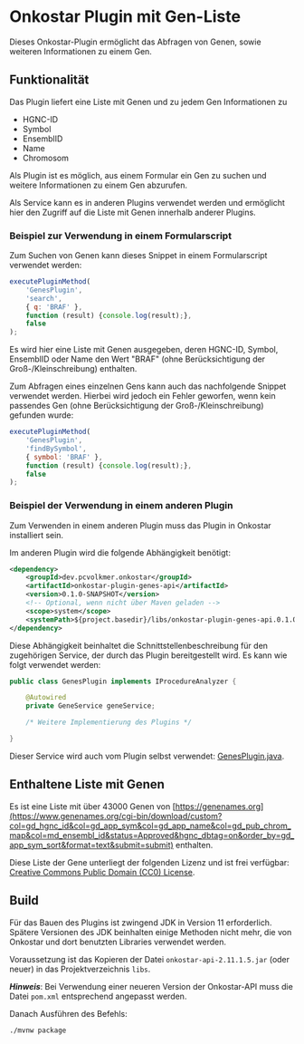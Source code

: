 # Onkostar Plugin mit Gen-Liste

Dieses Onkostar-Plugin ermöglicht das Abfragen von Genen, sowie weiteren Informationen zu einem Gen.

## Funktionalität

Das Plugin liefert eine Liste mit Genen und zu jedem Gen Informationen zu

* HGNC-ID
* Symbol
* EnsemblID
* Name
* Chromosom

Als Plugin ist es möglich, aus einem Formular ein Gen zu suchen und weitere Informationen zu einem Gen abzurufen.

Als Service kann es in anderen Plugins verwendet werden und ermöglicht hier den Zugriff auf die Liste mit Genen
innerhalb anderer Plugins.

### Beispiel zur Verwendung in einem Formularscript

Zum Suchen von Genen kann dieses Snippet in einem Formularscript verwendet werden:

```javascript
executePluginMethod(
    'GenesPlugin',
    'search',
    { q: 'BRAF' },
    function (result) {console.log(result);},
    false
);
```

Es wird hier eine Liste mit Genen ausgegeben, deren HGNC-ID, Symbol, EnsemblID oder Name den Wert "BRAF"
(ohne Berücksichtigung der Groß-/Kleinschreibung) enthalten.

Zum Abfragen eines einzelnen Gens kann auch das nachfolgende Snippet verwendet werden.
Hierbei wird jedoch ein Fehler geworfen, wenn kein passendes Gen (ohne Berücksichtigung der Groß-/Kleinschreibung)
gefunden wurde:

```javascript
executePluginMethod(
    'GenesPlugin',
    'findBySymbol',
    { symbol: 'BRAF' },
    function (result) {console.log(result);},
    false
);
```

### Beispiel der Verwendung in einem anderen Plugin

Zum Verwenden in einem anderen Plugin muss das Plugin in Onkostar installiert sein.

Im anderen Plugin wird die folgende Abhängigkeit benötigt:

```xml
<dependency>
    <groupId>dev.pcvolkmer.onkostar</groupId>
    <artifactId>onkostar-plugin-genes-api</artifactId>
    <version>0.1.0-SNAPSHOT</version>
    <!-- Optional, wenn nicht über Maven geladen -->
    <scope>system</scope>
    <systemPath>${project.basedir}/libs/onkostar-plugin-genes-api.0.1.0-SNAPSHOT.jar</systemPath>
</dependency>
```

Diese Abhängigkeit beinhaltet die Schnittstellenbeschreibung für den zugehörigen Service, der durch das Plugin bereitgestellt wird.
Es kann wie folgt verwendet werden:

```java
public class GenesPlugin implements IProcedureAnalyzer {

    @Autowired
    private GeneService geneService;

    /* Weitere Implementierung des Plugins */

}
```

Dieser Service wird auch vom Plugin selbst verwendet: [GenesPlugin.java](impl/src/main/java/dev/pcvolkmer/onkostar/genes/GenesPlugin.java).

## Enthaltene Liste mit Genen

Es ist eine Liste mit über 43000 Genen von [https://genenames.org](https://www.genenames.org/cgi-bin/download/custom?col=gd_hgnc_id&col=gd_app_sym&col=gd_app_name&col=gd_pub_chrom_map&col=md_ensembl_id&status=Approved&hgnc_dbtag=on&order_by=gd_app_sym_sort&format=text&submit=submit)
enthalten.

Diese Liste der Gene unterliegt der folgenden Lizenz und ist frei verfügbar: [Creative Commons Public Domain (CC0) License](https://creativecommons.org/public-domain/cc0/).

## Build

Für das Bauen des Plugins ist zwingend JDK in Version 11 erforderlich.
Spätere Versionen des JDK beinhalten einige Methoden nicht mehr, die von Onkostar und dort benutzten Libraries verwendet
werden.

Voraussetzung ist das Kopieren der Datei `onkostar-api-2.11.1.5.jar` (oder neuer) in das Projektverzeichnis `libs`.

**_Hinweis_**: Bei Verwendung einer neueren Version der Onkostar-API muss die Datei `pom.xml` entsprechend angepasst
werden.

Danach Ausführen des Befehls:

```shell
./mvnw package
```